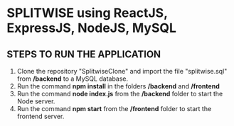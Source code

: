 # SPLITWISE using ReactJS, ExpressJS, NodeJS, MySQL 
## STEPS TO RUN THE APPLICATION

1) Clone the repository "SplitwiseClone" and import the file "splitwise.sql" from **/backend** to a MySQL database. 
2) Run the command **npm install** in the folders **/backend** and **/frontend**
3) Run the command **node index.js** from the **/backend** folder to start the Node server.
4) Run the command **npm start** from the **/frontend** folder to start the frontend server.